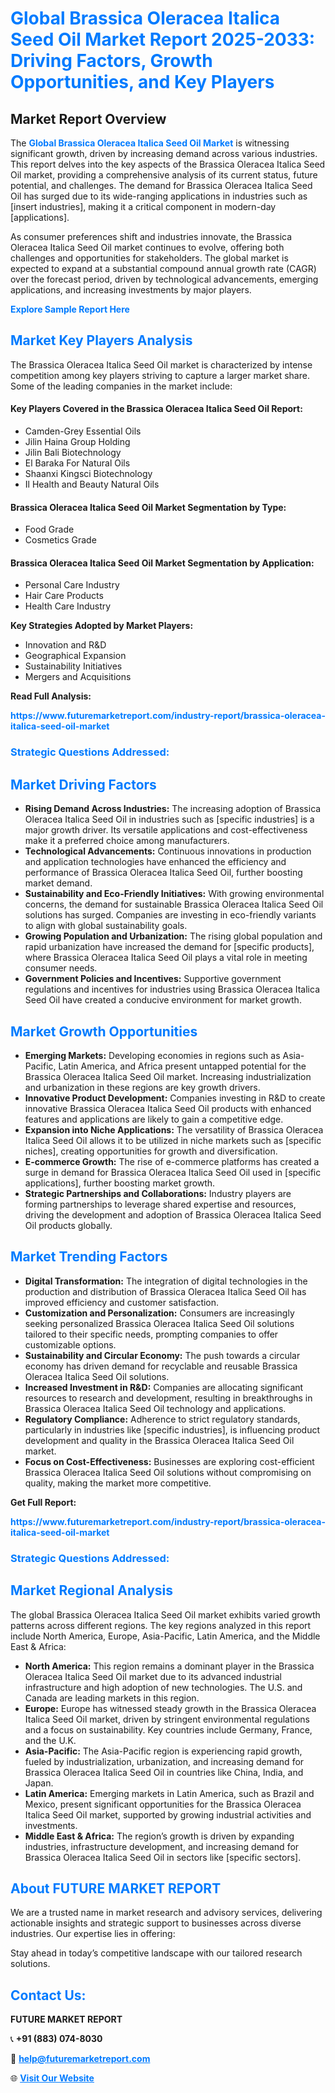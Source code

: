 <h1 style="color: #007BFF;">Global Brassica Oleracea Italica Seed Oil Market Report 2025-2033: Driving Factors, Growth Opportunities, and Key Players</h1>

<section id="overview">
<h2>Market Report Overview</h2>
<p>The <a href="https://www.futuremarketreport.com/industry-report/brassica-oleracea-italica-seed-oil-market" style="color: #007BFF; text-decoration: none;"><strong>Global Brassica Oleracea Italica Seed Oil Market</strong></a> is witnessing significant growth, driven by increasing demand across various industries. This report delves into the key aspects of the Brassica Oleracea Italica Seed Oil market, providing a comprehensive analysis of its current status, future potential, and challenges. The demand for Brassica Oleracea Italica Seed Oil has surged due to its wide-ranging applications in industries such as [insert industries], making it a critical component in modern-day [applications].</p>
<p>As consumer preferences shift and industries innovate, the Brassica Oleracea Italica Seed Oil market continues to evolve, offering both challenges and opportunities for stakeholders. The global market is expected to expand at a substantial compound annual growth rate (CAGR) over the forecast period, driven by technological advancements, emerging applications, and increasing investments by major players.</p>
</section>

<section id="overview">
<p><a href="https://www.futuremarketreport.com/request-sample/reportId=31130" style="color: #007BFF; text-decoration: none;"><strong>Explore Sample Report Here</strong></a></p>
</section>

<section id="key-players">
<h2 style="color: #007BFF;">Market Key Players Analysis</h2>
<p>The Brassica Oleracea Italica Seed Oil market is characterized by intense competition among key players striving to capture a larger market share. Some of the leading companies in the market include:</p>
<h4>Key Players Covered in the Brassica Oleracea Italica Seed Oil Report:</h4>
<ul><li>Camden-Grey Essential Oils</li><li>Jilin Haina Group Holding</li><li>Jilin Bali Biotechnology</li><li>El Baraka For Natural Oils</li><li>Shaanxi Kingsci Biotechnology</li><li>Il Health and Beauty Natural Oils</li></ul>
<h4>Brassica Oleracea Italica Seed Oil Market Segmentation by Type:</h4>
<ul><li>Food Grade</li><li>Cosmetics Grade</li></ul>

<h4>Brassica Oleracea Italica Seed Oil Market Segmentation by Application:</h4>
<ul><li>Personal Care Industry</li><li>Hair Care Products</li><li>Health Care Industry</li></ul>
<p><strong>Key Strategies Adopted by Market Players:</strong></p>
<ul>
<li>Innovation and R&D</li>
<li>Geographical Expansion</li>
<li>Sustainability Initiatives</li>
<li>Mergers and Acquisitions</li>
</ul>
</section>

<section>
<p><strong>Read Full Analysis: </strong></p><a href="https://www.futuremarketreport.com/industry-report/brassica-oleracea-italica-seed-oil-market" style="color: #007BFF; text-decoration: none;"><strong>https://www.futuremarketreport.com/industry-report/brassica-oleracea-italica-seed-oil-market</strong></a>
<h3 style="color: #007BFF;">Strategic Questions Addressed:</h3>
</section>

<section id="driving-factors">
<h2 style="color: #007BFF;">Market Driving Factors</h2>
<ul>
<li><strong>Rising Demand Across Industries:</strong> The increasing adoption of Brassica Oleracea Italica Seed Oil in industries such as [specific industries] is a major growth driver. Its versatile applications and cost-effectiveness make it a preferred choice among manufacturers.</li>
<li><strong>Technological Advancements:</strong> Continuous innovations in production and application technologies have enhanced the efficiency and performance of Brassica Oleracea Italica Seed Oil, further boosting market demand.</li>
<li><strong>Sustainability and Eco-Friendly Initiatives:</strong> With growing environmental concerns, the demand for sustainable Brassica Oleracea Italica Seed Oil solutions has surged. Companies are investing in eco-friendly variants to align with global sustainability goals.</li>
<li><strong>Growing Population and Urbanization:</strong> The rising global population and rapid urbanization have increased the demand for [specific products], where Brassica Oleracea Italica Seed Oil plays a vital role in meeting consumer needs.</li>
<li><strong>Government Policies and Incentives:</strong> Supportive government regulations and incentives for industries using Brassica Oleracea Italica Seed Oil have created a conducive environment for market growth.</li>
</ul>
</section>

<section id="growth-opportunities">
<h2 style="color: #007BFF;">Market Growth Opportunities</h2>
<ul>
<li><strong>Emerging Markets:</strong> Developing economies in regions such as Asia-Pacific, Latin America, and Africa present untapped potential for the Brassica Oleracea Italica Seed Oil market. Increasing industrialization and urbanization in these regions are key growth drivers.</li>
<li><strong>Innovative Product Development:</strong> Companies investing in R&D to create innovative Brassica Oleracea Italica Seed Oil products with enhanced features and applications are likely to gain a competitive edge.</li>
<li><strong>Expansion into Niche Applications:</strong> The versatility of Brassica Oleracea Italica Seed Oil allows it to be utilized in niche markets such as [specific niches], creating opportunities for growth and diversification.</li>
<li><strong>E-commerce Growth:</strong> The rise of e-commerce platforms has created a surge in demand for Brassica Oleracea Italica Seed Oil used in [specific applications], further boosting market growth.</li>
<li><strong>Strategic Partnerships and Collaborations:</strong> Industry players are forming partnerships to leverage shared expertise and resources, driving the development and adoption of Brassica Oleracea Italica Seed Oil products globally.</li>
</ul>
</section>

<section id="trending-factors">
<h2 style="color: #007BFF;">Market Trending Factors</h2>
<ul>
<li><strong>Digital Transformation:</strong> The integration of digital technologies in the production and distribution of Brassica Oleracea Italica Seed Oil has improved efficiency and customer satisfaction.</li>
<li><strong>Customization and Personalization:</strong> Consumers are increasingly seeking personalized Brassica Oleracea Italica Seed Oil solutions tailored to their specific needs, prompting companies to offer customizable options.</li>
<li><strong>Sustainability and Circular Economy:</strong> The push towards a circular economy has driven demand for recyclable and reusable Brassica Oleracea Italica Seed Oil solutions.</li>
<li><strong>Increased Investment in R&D:</strong> Companies are allocating significant resources to research and development, resulting in breakthroughs in Brassica Oleracea Italica Seed Oil technology and applications.</li>
<li><strong>Regulatory Compliance:</strong> Adherence to strict regulatory standards, particularly in industries like [specific industries], is influencing product development and quality in the Brassica Oleracea Italica Seed Oil market.</li>
<li><strong>Focus on Cost-Effectiveness:</strong> Businesses are exploring cost-efficient Brassica Oleracea Italica Seed Oil solutions without compromising on quality, making the market more competitive.</li>
</ul>
</section>

<section>
<p><strong>Get Full Report: </strong></p><a href="https://www.futuremarketreport.com/industry-report/brassica-oleracea-italica-seed-oil-market" style="color: #007BFF; text-decoration: none;"><strong>https://www.futuremarketreport.com/industry-report/brassica-oleracea-italica-seed-oil-market</strong></a>
<h3 style="color: #007BFF;">Strategic Questions Addressed:</h3>
</section>


<section id="regional-analysis">
<h2 style="color: #007BFF;">Market Regional Analysis</h2>
<p>The global Brassica Oleracea Italica Seed Oil market exhibits varied growth patterns across different regions. The key regions analyzed in this report include North America, Europe, Asia-Pacific, Latin America, and the Middle East & Africa:</p>
<ul>
<li><strong>North America:</strong> This region remains a dominant player in the Brassica Oleracea Italica Seed Oil market due to its advanced industrial infrastructure and high adoption of new technologies. The U.S. and Canada are leading markets in this region.</li>
<li><strong>Europe:</strong> Europe has witnessed steady growth in the Brassica Oleracea Italica Seed Oil market, driven by stringent environmental regulations and a focus on sustainability. Key countries include Germany, France, and the U.K.</li>
<li><strong>Asia-Pacific:</strong> The Asia-Pacific region is experiencing rapid growth, fueled by industrialization, urbanization, and increasing demand for Brassica Oleracea Italica Seed Oil in countries like China, India, and Japan.</li>
<li><strong>Latin America:</strong> Emerging markets in Latin America, such as Brazil and Mexico, present significant opportunities for the Brassica Oleracea Italica Seed Oil market, supported by growing industrial activities and investments.</li>
<li><strong>Middle East & Africa:</strong> The region’s growth is driven by expanding industries, infrastructure development, and increasing demand for Brassica Oleracea Italica Seed Oil in sectors like [specific sectors].</li>
</ul>
</section>

<footer>
<h2 style="color: #007BFF;">About FUTURE MARKET REPORT</h2>
<p>We are a trusted name in market research and advisory services, delivering actionable insights and strategic support to businesses across diverse industries. Our expertise lies in offering:</p>

<p>Stay ahead in today’s competitive landscape with our tailored research solutions.</p>

<h2 style="color: #007BFF;">Contact Us:</h2>
<p><strong>FUTURE MARKET REPORT</strong></p>
<p>📞 <strong>+91 (883) 074-8030</strong></p>
<p>📧 <strong><a href="mailto:help@futuremarketreport.com" style="color: #007BFF;">help@futuremarketreport.com</a></strong></p>
<p>🌐 <strong><a href="https://www.futuremarketreport.com/" style="color: #007BFF;">Visit Our Website</a></strong></p>
</footer>